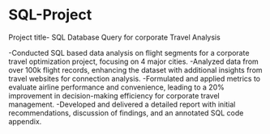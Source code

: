 # SQL-Project
Project title- SQL Database Query for corporate Travel Analysis

-Conducted SQL based data analysis on flight segments for a corporate travel optimization project, focusing on 4 major cities. -Analyzed data from over 100k flight records, enhancing the dataset with additional insights from travel websites for connection analysis. -Formulated and applied metrics to evaluate airline performance and convenience, leading to a 20% improvement in decision-making efficiency for corporate travel management. -Developed and delivered a detailed report with initial recommendations, discussion of findings, and an annotated SQL code appendix.
